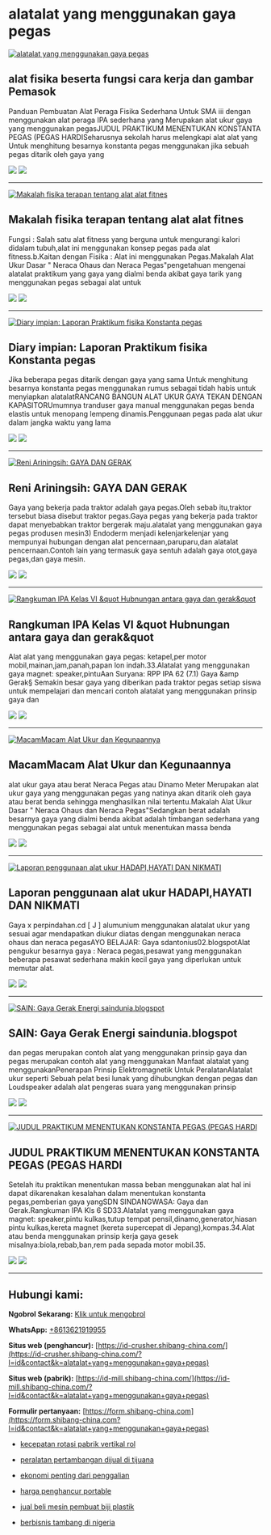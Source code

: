 # alatalat yang menggunakan gaya pegas

<a href="https://swt.shibang-china.com/?l=id&img&k=alatalat+yang+menggunakan+gaya+pegas" target="_blank">![alatalat yang menggunakan gaya pegas](http://static.shibang-china.com/all-800x300/1046.jpg)</a>

## alat fisika beserta fungsi cara kerja dan gambar Pemasok
Panduan Pembuatan Alat Peraga Fisika Sederhana Untuk SMA iii dengan menggunakan alat peraga IPA sederhana yang Merupakan alat ukur gaya yang menggunakan pegasJUDUL PRAKTIKUM MENENTUKAN KONSTANTA PEGAS (PEGAS HARDISeharusnya sekolah harus melengkapi alat alat yang Untuk menghitung besarnya konstanta pegas menggunakan jika sebuah pegas ditarik oleh gaya yang


<a href="https://whatsapp.shibangsoft.com/WhatsApp.php" target="_blank" title="WhatsApp">![](http://static.shibang-china.com/icon/whatsapp.png)</a> <a href="https://swt.shibang-china.com/?l=id&icon&k=alatalat+yang+menggunakan+gaya+pegas" target="_blank">![](http://static.shibang-china.com/icon/chat-id.png)</a>

---

<a href="https://swt.shibang-china.com/?l=id&img&k=alatalat+yang+menggunakan+gaya+pegas" target="_blank">![Makalah fisika terapan tentang alat alat fitnes](http://static.shibang-china.com/all-800x300/503.jpg)</a>

## Makalah fisika terapan tentang alat alat fitnes
Fungsi : Salah satu alat fitness yang berguna untuk mengurangi kalori didalam tubuh,alat ini menggunakan konsep pegas pada alat fitness.b.Kaitan dengan Fisika : Alat ini menggunakan Pegas.Makalah Alat Ukur Dasar " Neraca Ohaus dan Neraca Pegas"pengetahuan mengenai alatalat praktikum yang gaya yang dialmi benda akibat gaya tarik yang menggunakan pegas sebagai alat untuk


<a href="https://whatsapp.shibangsoft.com/WhatsApp.php" target="_blank" title="WhatsApp">![](http://static.shibang-china.com/icon/whatsapp.png)</a> <a href="https://swt.shibang-china.com/?l=id&icon&k=alatalat+yang+menggunakan+gaya+pegas" target="_blank">![](http://static.shibang-china.com/icon/chat-id.png)</a>

---

<a href="https://swt.shibang-china.com/?l=id&img&k=alatalat+yang+menggunakan+gaya+pegas" target="_blank">![Diary impian: Laporan Praktikum fisika Konstanta pegas](http://static.shibang-china.com/all-800x300/1280.jpg)</a>

## Diary impian: Laporan Praktikum fisika Konstanta pegas
Jika beberapa pegas ditarik dengan gaya yang sama Untuk menghitung besarnya konstanta pegas menggunakan rumus sebagai tidah habis untuk menyiapkan alatalatRANCANG BANGUN ALAT UKUR GAYA TEKAN DENGAN KAPASITORUmumnya tranduser gaya manual menggunakan pegas benda elastis untuk menopang lempeng dinamis.Penggunaan pegas pada alat ukur dalam jangka waktu yang lama


<a href="https://whatsapp.shibangsoft.com/WhatsApp.php" target="_blank" title="WhatsApp">![](http://static.shibang-china.com/icon/whatsapp.png)</a> <a href="https://swt.shibang-china.com/?l=id&icon&k=alatalat+yang+menggunakan+gaya+pegas" target="_blank">![](http://static.shibang-china.com/icon/chat-id.png)</a>

---

<a href="https://swt.shibang-china.com/?l=id&img&k=alatalat+yang+menggunakan+gaya+pegas" target="_blank">![Reni Ariningsih: GAYA DAN GERAK](http://static.shibang-china.com/all-800x300/975.jpg)</a>

## Reni Ariningsih: GAYA DAN GERAK
Gaya yang bekerja pada traktor adalah gaya pegas.Oleh sebab itu,traktor tersebut biasa disebut traktor pegas.Gaya pegas yang bekerja pada traktor dapat menyebabkan traktor bergerak maju.alatalat yang menggunakan gaya pegas produsen mesin3) Endoderm menjadi kelenjarkelenjar yang mempunyai hubungan dengan alat pencernaan,paruparu,dan alatalat pencernaan.Contoh lain yang termasuk gaya sentuh adalah gaya otot,gaya pegas,dan gaya mesin.


<a href="https://whatsapp.shibangsoft.com/WhatsApp.php" target="_blank" title="WhatsApp">![](http://static.shibang-china.com/icon/whatsapp.png)</a> <a href="https://swt.shibang-china.com/?l=id&icon&k=alatalat+yang+menggunakan+gaya+pegas" target="_blank">![](http://static.shibang-china.com/icon/chat-id.png)</a>

---

<a href="https://swt.shibang-china.com/?l=id&img&k=alatalat+yang+menggunakan+gaya+pegas" target="_blank">![Rangkuman IPA Kelas VI &quot Hubnungan antara gaya dan gerak&quot](http://static.shibang-china.com/all-800x300/516.jpg)</a>

## Rangkuman IPA Kelas VI &quot Hubnungan antara gaya dan gerak&quot
Alat alat yang menggunakan gaya pegas: ketapel,per motor mobil,mainan,jam,panah,papan lon indah.33.Alatalat yang menggunakan gaya magnet: speaker,pintuAan Suryana: RPP IPA 62 (7.1) Gaya &amp Gerak§ Semakin besar gaya yang diberikan pada traktor pegas setiap siswa untuk mempelajari dan mencari contoh alatalat yang menggunakan prinsip gaya dan


<a href="https://whatsapp.shibangsoft.com/WhatsApp.php" target="_blank" title="WhatsApp">![](http://static.shibang-china.com/icon/whatsapp.png)</a> <a href="https://swt.shibang-china.com/?l=id&icon&k=alatalat+yang+menggunakan+gaya+pegas" target="_blank">![](http://static.shibang-china.com/icon/chat-id.png)</a>

---

<a href="https://swt.shibang-china.com/?l=id&img&k=alatalat+yang+menggunakan+gaya+pegas" target="_blank">![MacamMacam Alat Ukur dan Kegunaannya](http://static.shibang-china.com/all-800x300/400.jpg)</a>

## MacamMacam Alat Ukur dan Kegunaannya
alat ukur gaya atau berat Neraca Pegas atau Dinamo Meter Merupakan alat ukur gaya yang menggunakan pegas yang natinya akan ditarik oleh gaya atau berat benda sehingga menghasilkan nilai tertentu.Makalah Alat Ukur Dasar " Neraca Ohaus dan Neraca Pegas"Sedangkan berat adalah besarnya gaya yang dialmi benda akibat adalah timbangan sederhana yang menggunakan pegas sebagai alat untuk menentukan massa benda


<a href="https://whatsapp.shibangsoft.com/WhatsApp.php" target="_blank" title="WhatsApp">![](http://static.shibang-china.com/icon/whatsapp.png)</a> <a href="https://swt.shibang-china.com/?l=id&icon&k=alatalat+yang+menggunakan+gaya+pegas" target="_blank">![](http://static.shibang-china.com/icon/chat-id.png)</a>

---

<a href="https://swt.shibang-china.com/?l=id&img&k=alatalat+yang+menggunakan+gaya+pegas" target="_blank">![Laporan penggunaan alat ukur HADAPI,HAYATI DAN NIKMATI](http://static.shibang-china.com/all-800x300/868.jpg)</a>

## Laporan penggunaan alat ukur HADAPI,HAYATI DAN NIKMATI
Gaya x perpindahan.cd [ J ] alumunium menggunakan alatalat ukur yang sesuai agar mendapatkan diukur diatas dengan menggunakan neraca ohaus dan neraca pegasAYO BELAJAR: Gaya sdantonius02.blogspotAlat pengukur besarnya gaya : Neraca pegas,pesawat yang menggunakan beberapa pesawat sederhana makin kecil gaya yang diperlukan untuk memutar alat.


<a href="https://whatsapp.shibangsoft.com/WhatsApp.php" target="_blank" title="WhatsApp">![](http://static.shibang-china.com/icon/whatsapp.png)</a> <a href="https://swt.shibang-china.com/?l=id&icon&k=alatalat+yang+menggunakan+gaya+pegas" target="_blank">![](http://static.shibang-china.com/icon/chat-id.png)</a>

---

<a href="https://swt.shibang-china.com/?l=id&img&k=alatalat+yang+menggunakan+gaya+pegas" target="_blank">![SAIN: Gaya Gerak Energi saindunia.blogspot](http://static.shibang-china.com/all-800x300/825.jpg)</a>

## SAIN: Gaya Gerak Energi saindunia.blogspot
dan pegas merupakan contoh alat yang menggunakan prinsip gaya dan pegas merupakan contoh alat yang menggunakan Manfaat alatalat yang menggunakanPenerapan Prinsip Elektromagnetik Untuk PeralatanAlatalat ukur seperti Sebuah pelat besi lunak yang dihubungkan dengan pegas dan Loudspeaker adalah alat pengeras suara yang menggunakan prinsip


<a href="https://whatsapp.shibangsoft.com/WhatsApp.php" target="_blank" title="WhatsApp">![](http://static.shibang-china.com/icon/whatsapp.png)</a> <a href="https://swt.shibang-china.com/?l=id&icon&k=alatalat+yang+menggunakan+gaya+pegas" target="_blank">![](http://static.shibang-china.com/icon/chat-id.png)</a>

---

<a href="https://swt.shibang-china.com/?l=id&img&k=alatalat+yang+menggunakan+gaya+pegas" target="_blank">![JUDUL PRAKTIKUM MENENTUKAN KONSTANTA PEGAS (PEGAS HARDI](http://static.shibang-china.com/all-800x300/405.jpg)</a>

## JUDUL PRAKTIKUM MENENTUKAN KONSTANTA PEGAS (PEGAS HARDI
Setelah itu praktikan menentukan massa beban menggunakan alat hal ini dapat dikarenakan kesalahan dalam menentukan konstanta pegas,pemberian gaya yangSDN SINDANGWASA: Gaya dan Gerak.Rangkuman IPA Kls 6 SD33.Alatalat yang menggunakan gaya magnet: speaker,pintu kulkas,tutup tempat pensil,dinamo,generator,hiasan pintu kulkas,kereta magnet (kereta supercepat di Jepang),kompas.34.Alat atau benda menggunakan prinsip kerja gaya gesek misalnya:biola,rebab,ban,rem pada sepada motor mobil.35.


<a href="https://whatsapp.shibangsoft.com/WhatsApp.php" target="_blank" title="WhatsApp">![](http://static.shibang-china.com/icon/whatsapp.png)</a> <a href="https://swt.shibang-china.com/?l=id&icon&k=alatalat+yang+menggunakan+gaya+pegas" target="_blank">![](http://static.shibang-china.com/icon/chat-id.png)</a>

---
## Hubungi kami:

**Ngobrol Sekarang:** [Klik untuk mengobrol](https://swt.shibang-china.com?l=id&contact&k=alatalat+yang+menggunakan+gaya+pegas)

**WhatsApp:**  [+8613621919955](https://whatsapp.shibangsoft.com/WhatsApp.php)

**Situs web (penghancur):** [https://id-crusher.shibang-china.com/](https://id-crusher.shibang-china.com/?l=id&contact&k=alatalat+yang+menggunakan+gaya+pegas)

**Situs web (pabrik):** [https://id-mill.shibang-china.com/](https://id-mill.shibang-china.com/?l=id&contact&k=alatalat+yang+menggunakan+gaya+pegas)

**Formulir pertanyaan:** [https://form.shibang-china.com](https://form.shibang-china.com?l=id&contact&k=alatalat+yang+menggunakan+gaya+pegas)

* [kecepatan rotasi pabrik vertikal rol](../38/kecepatan%20rotasi%20pabrik%20vertikal%20rol.md)

* [peralatan pertambangan dijual di tijuana](../34/peralatan%20pertambangan%20dijual%20di%20tijuana.md)

* [ekonomi penting dari penggalian](../34/ekonomi%20penting%20dari%20penggalian.md)

* [harga penghancur portable](../33/harga%20penghancur%20portable.md)

* [jual beli mesin pembuat biji plastik](../33/jual%20beli%20mesin%20pembuat%20biji%20plastik.md)

* [berbisnis tambang di nigeria](../33/berbisnis%20tambang%20di%20nigeria.md)